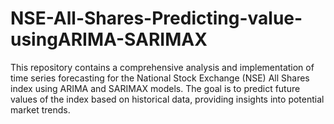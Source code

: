 # NSE-All-Shares-Predicting-value-usingARIMA-SARIMAX
This repository contains a comprehensive analysis and implementation of time series forecasting for the National Stock Exchange (NSE) All Shares index using ARIMA and SARIMAX models. The goal is to predict future values of the index based on historical data, providing insights into potential market trends.
